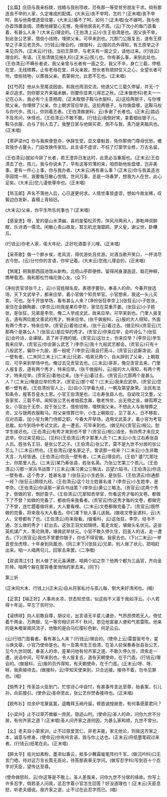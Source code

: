 <!-- { "loadSidebar": true } -->
【幺篇】庄田与我亲标拨，钱粮与我别项收，恐有那一等受贫穷朋友干求。倘有那连丧不举的人家，久定难成的配偶。(大末云)丧不举呵，怎的？(正末唱)丧不举呵，我与他斋僧道营坟墓，(大末云)婚不了呵，如何？(正末唱)女不嫁呵，我与他办首饰置衾绸。须教他嫁娶心无憾，免得他居丧礼不周。(云)下次小的每门首看着，有甚么人来？(大末云)理会的。(王伯清上云)小生王伯清是也。因父丧不举，到此张公艺家，借些小钱物，埋殡父亲。可早来到也。兀那门公报复去，道有王原举之子来见老员外。(行钱云)理会的。(做报科，云)报的员外得知，有王原举之子来见员外。(正末云)行钱，当初王原举，与老夫有一面之交，请他过来。(行钱云)理会的。有请。(王伯清做见施礼科)(正末云)孩儿也。你有甚么事，来到此处也。(王伯清云)不瞒长者说，我父亲曾与长者有一面之交。我父不辛，身亡三载，停柩在堂，无线殡葬。止有老母在堂，并无亲故。想长者有疏财仗义之心，全望长者可怜，借些钱物，以葬我父亲。若蒙俯允，此恩不忘也。(正末唱)

【红芍药】他从头至尾说因由，和我也雨泪交流。他道父亡三载久停留，并无-个亲识追求。则你那文齐来福未酬，则要你显男儿得志之秋。(正末做悲科)老夫一一记在心头，我必有个主意相周。(正末取银子鞍马衣服科，云)这拾两银子，与你埋殡父亲。你埋殡了父亲，你上朝求官应举去。这拾两银子，与你做盘缠，这鞍马权与你代步。孩儿，你则着志者。(王伯清做谢科，云)多谢了长者也。(正末云)路远不及吊问，休怪也。(王伯清云)不敢不敢。(行钱云)我倒好笑，拿着细丝银子儿，鞍马衣服，白与了别人去了。我整日家与他做买卖，倒不与我，真乃是夹脑风也。(正末唱)

【菩萨梁州】你与我疾便登舟，休辞生受。显文章魁首，免你那倚门尊母忧愁。蟾宫独步占鳌头，门庭改换传家后。此言语不虚谬，不枉了灯窗学业修，万古名留。

(王伯清云)就如今辞了长者，若王澄异日发达时，此恩必当重报也。(正末云)王伯清去了也，孩儿，我与你说未了，早有这等穷薄的来，咱赍助他些盘缠，岂非美事。更有一件心上事，你与我办者。(大末云)再有甚么事？(正末云)你与我盖造池亭园馆一所，我要每日散心悦情。世间万事，总是一场春梦，想我为人在世，此心足矣。(大末云)您儿谨依尊命也。(正末唱)

【骂玉郎】声名不落他人后，心已遂更何求。人情世事皆虚谬，想如今故友稀，叹鬓边白发新，喜榻上青毡旧。

(大末云)父亲，你平生所乐何事也？(正末唱)

【感皇恩】呀，爱的是山水清幽，喜的是菊松芳秀。伴风月两闲人，渺乾坤双醉眼，乐诗酒一儒流。闲散心青山故友，暂忘机沧海盟鸥，梦义皇，谢尘世，卧糟丘。

(行钱云)你老人家，偌大年纪，正好吃酒耍子儿哩。(正末唱)

【采茶歌】做一个醉乡侯，老风流，得优游处且优游。对酒当歌开笑口，一杯消尽古今愁。(云)分付你的言语，你牢记着。(大末云)您孩儿理会的。(正末唱)

【煞尾】把我那西园池馆从新构，北院山亭即便修。留得闲身漫迤逗，栽花种柳，携琴载洒，我和那松竹梅花做心友。(众下)

(净扮贡官领张千上，云)小官姓贼名皮。表德字要钞。奉圣人的命。今春开放选场，天下文武举子，都来应举，着小官做个知贡举官。小官想来，我这一头儿买卖，可也。张千开放举场，看有甚么人来？(净扮张狂李奈上)(张狂云)小子姓张，家住在金魏陶姜。(李奈云)则我是果珍李奈，家住在菜重芥姜。(张狂云)小子姓张，是张狂，兄弟是李奈。俺二人学成文武，故来应举。可早来到也。门里人报复去，道有两位能文善武的秀才，特来应举。(张千做报科，云)报的大人得知，外面有两个秀才，特来应举。(贡官云)着他过来。(张千云)着过去。(做见科)(贡官云)兀那两个是甚么人？(张狂云)是应举的秀才。(贡官云)你来应举，会吟诗么？(张狂云)会吟诗，会课赋，丢了斧子拽的锯。(贡官云)这壮士，你来应举？(李奈云)学生我来应举。(贡官云)你会甚么武艺？(李奈云)我十九般武艺都会。(贡官云)只有十八般武艺，偏你十九般，那一般呢？(李奈云)我会打筋斗。(贡官云)这厮泼说。且一壁有者。(二末同三末上)(二末云)兄弟，咱弟兄两个，自从辞别了父亲，上朝取应，可早来到举场中也。俺过去见贡官去也。(三末云)哥哥，俺见贡官去来。门里人报复去，道有两个秀才，特来应举。(张千做报科，云)报的大人得知，有两个秀才，特来应举。(贡官云)着他过来。(张千云)着过去。(贡官云)兀那两个是甚么人？(二末云)俺是应举的秀才。(贡官云)那个呢？(三末云)我来应武举。(贡官云)您都一壁有者。(王伯清扮官人上，云)自小习学看九经，一朝及第望身荣。治民有法知条令，报答吾皇水土恩。小官王伯清是也，江右寿张县人也。自幼攻习文墨，父丧家贫，三载不举。闻知张公艺长者恤孤念寡，敬老怜贫，出无倚之丧，嫁孤寒之女。小官出于无奈，投于张公艺，借些钱物，埋殡我父亲。不想此人与我埋葬之资，又与银两衣服鞍马。将父亲殡葬已毕，小生上朝取应，见了圣人，日不移影，应对百篇，加小官为黄门侍郎之职。今春大开举场，选用文武英才，着小官为考官总裁。如今到场中考试文武，走一遭去。可早来到也。(做见科)(贡官云)相公。恕学生接迟也。(王伯清云)有秀才来到也不曾？(贡官云)相公请坐，有四秀才来应文武举。你过来见相公。(见科)(王伯清云)秀才那里人氏？(二末云)小生江右寿张县人氏。姓张名王羽，是张公艺之子。(王伯清云)张公艺，莫不是九世不分居的张公艺么？(二末云)然也。(王伯清云)是名家之子。曾读那一经来？(二末云)小生非敢大言，九经皆通。(王伯清云)你且一壁有者。(二末云)理会的。(王伯?
逶?兀那壮士，你那里人氏。(三末云)某乃寿张县，姓张名英。乃张公艺第三个孩儿。(王伯清云)习那一家兵书战策？(三末云)某习黄公三略法，吕望六韬书。(王伯清云)你且一壁有者。这个秀才，姓甚名谁？(张狂云)小生姓张，是张狂、(王伯清云)你通那一经？(张狂云)颇晓九经。(王伯清云)这个壮士姓甚名谁？(李奈云)小生姓李，是李奈。(王伯清云)你读那一家兵书战策？(李奈云)黄公三略法。(贡官云)这两个秀才，倒做的官，倒好耍子。(王伯清云)兀那知贡举官，你看这秀才每的文卷。都做下了不曾？如做的完备了，都收将来我看者。(贡官云)你这秀才每的文卷，都做完了不曾，连忙趱着做将来，大人要看哩。(二末云)文卷都做完备了。(贡官云)既然做的完备，将来我与大人看去。你们凑下些人事儿送我。(做收文卷呈递科，云)大人，文卷都有了也。(王伯清云)将来我看。(做看科，云)这张狂，李奈，经书不通，怎么做的秀才！赶出去。这张王羽文如锦绣，笔走龙蛇，堪做头名状元。这张英机谋广大，策论熟滑，堪做武举状元。小官不敢久停久住，回圣人的话，走一遭去。(下)(贡官云)我也不曾要你银子，你也不得官做。我家去也。(下)(二末云)一举首登龙虎榜，十年身到凤凰池，(同三末下)(张狂云)兄弟，别人做了状元，把咱赶出来。咱一人唱两句儿，回家去来罢。(二净唱)

【双调清江引】别人做了状元喜满腮，咱两个如之奈？他两个都为三品官，齐向金阶拜。咱两个躲在那背巷里悄悄的家去来。(同下)

第三折

(正末同大末、行钱上)(正末云)自从将家私付与孩儿每，倒大来好清闲也。(唱)

【正宫】【端正好】人事尚炎凉，世态轻忠信，似这般不义富于我如浮云。小人若得十年运，早忘了贫时分。

【滚绣球】向人前敢自尊，胡议论，出言语无半星儿谦逊，气昂昂傍若无人。倚仗着千两金，万两银，见一等穷相识并不亻秋问，若见他富豪人便和气若雷陈。他亲的是朱楼翠阁风流子，他敬的是白马红缨衫色新。何足云云。

(云)行钱门首看者。看有甚么人来？(行钱云)理会的。(使命上云)雷霆驱号令，星斗焕文章。小官乃使命是也。有一及第书生王伯清，在圣人前保奏寿张县张公艺，见今九世同居。奉圣人的命，差某问他有何齐家之道。不敢久停久住，须索走一遭。说话中间，可早来到也。令人报复去，道有天朝使命，在于门首。(行钱云)理会的。(做报科，云)报的员外得知，有天朝使命，在于门首。(正末云)呀、呀、呀，我索接待去。(做接科，云)早知天使来到，只合远接。接待不着，勿令见罪也。(唱)

【倘秀才】传圣旨火臣到门，忙惊讶心中自忖，有甚事传言达至尊，抬香案，引儿孙，向前接引。(使命云)圣命至此，张公艺你焚香接待也。(正末唱)

【脱布衫】炷余炉宅篆氤氲，遥瞻拜玉阙丹宸。顿首诚惶谢恩，有何事感蒙君问？

【小梁州】止不过草芥微躯一庶民，隐迹山村。(使命云)圣人的命，问你九世不分居，有何齐家之道？(正末唱)圣人问齐家之道何因，为甚么家和顺，九世不曾分。

【幺】老夫自小蒙家训，止不过慈爱宽仁。非老夫能，家无他论，则我这齐家之本，诚意与修身。(使命云)你有何言语，我与你上达也。(正末云)将纸墨笔砚过来者。(行钱云)纸笔在此。(正末唱)

【醉太平】纸光如素粉，墨浓似春云，抵多少蘸霜毫笔阵扫千军。(做沉吟科)口无言门哂，待对这万言长策无高论，待答那表章无学问。(做写忍字科)写到百十个忍字对天臣，望传达至尊。

(使命做怒科，云)你这等是不敬上。圣人差我来，问你九世不分居的缘故。你写上许多忍字，倘若圣人问我，这忍字着小官怎生回答？好没道理也！(正末云)天臣息怒，听老夫细说。我齐家之道，止不过在此忍字而已。(唱)

